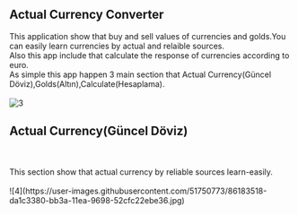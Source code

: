 ## Actual Currency Converter

This application show that buy and sell values of currencies and golds.You can easily learn currencies by actual and relaible sources.
<br>
Also this app include that  calculate the response of currencies according to euro.
<br>
As simple this app happen 3 main section that Actual Currency(Güncel Döviz),Golds(Altın),Calculate(Hesaplama).
<br>
<br>
![3](https://user-images.githubusercontent.com/51750773/86183353-78f46000-bb3a-11ea-94b7-63db31a9d8ae.jpg)
<br>
<h2>Actual Currency(Güncel Döviz)</h2>
<br>
<br>
 This section show that actual currency by reliable sources learn-easily.
<br>
<br>
![4](https://user-images.githubusercontent.com/51750773/86183518-da1c3380-bb3a-11ea-9698-52cfc22ebe36.jpg)

